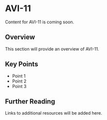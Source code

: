# AVI-11

Content for AVI-11 is coming soon.

## Overview

This section will provide an overview of AVI-11.

## Key Points

- Point 1
- Point 2
- Point 3

## Further Reading

Links to additional resources will be added here.
